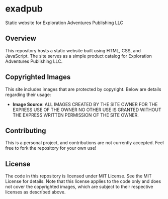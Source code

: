 # exadpub
Static website for Exploration Adventures Publishing LLC
## Overview
This repository hosts a static website built using HTML, CSS, and JavaScript. The site serves as a simple product catalog for Exploration Adventures Publishing LLC.


## Copyrighted Images
This site includes images that are protected by copyright. Below are details regarding their usage:

- **Image Source**: ALL IMAGES CREATED BY THE SITE OWNER FOR THE EXPRESS USE OF THE OWNER NO OTHER USE IS GRANTED WITHOUT THE EXPRESS WRITTEN PERMISSION OF THE SITE OWNER. 


## Contributing
This is a personal project, and contributions are not currently accepted. Feel free to fork the repository for your own use!

## License
The code in this repository is licensed under  MIT License. See the MIT License for details. Note that this license applies to the code only and does not cover the copyrighted images, which are subject to their respective licenses as described above.
